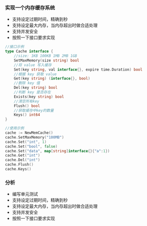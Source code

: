 ### 实现一个内存缓存系统
- 支持设定过期时间，精确到秒
- 支持设定最大内存，当内存超出时做合适处理
- 支持并发安全
- 按照一下接口要求实现
```go
//接口示例
type Cache interface {
	//size: 1KB 100KB 1MB 2MB 1GB
	SetMaxMemory(size string) bool
	//将 value 写入缓存
	Set(key string, val interface{}, expire time.Duration) bool
	//根据 key 获取 value
	Get(key string) (interface{}, bool)
	//删除 key 值
	Del(key string) bool
	//判断 key 是否存在
	Exists(key string) bool
	//清空所有key
	Flush() bool
	//获取缓存中key的数量
	Keys() int64
}

//使用示例
cache := NewMemCache()
cache.SetMaxMemory("100MB")
cache.Set("int", 1)
cache.Set("bool", false)
cache.Set("data", map[string]interface{}{"a":1})
cache.Get("int")
cache.Del("int")
cache.Flush()
cache.Keys()
```

### 分析
- 编写单元测试
- 支持设定过期时间，精确到秒
- 支持设定最大内存，当内存超出时做合适处理
- 支持并发安全
- 按照一下接口要求实现